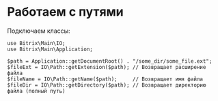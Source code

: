 # Работаем с путями
Подключаем классы:

    use Bitrix\Main\IO;
    use Bitrix\Main\Application;

    $path = Application::getDocumentRoot() . "/some_dir/some_file.ext";
    $fileExt = IO\Path::getExtension($path); // Возвращает расширение файла
    $fileName = IO\Path::getName($path);     // Возвращает имя файла
    $fileDir = IO\Path::getDirectory($path); // Возвращает директорию файла (полный путь)
